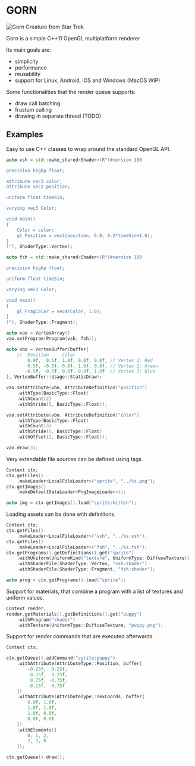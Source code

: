 GORN
====

![Gorn Creature from Star Trek](http://upload.wikimedia.org/wikipedia/en/a/a0/StarTrek-Gorn.jpg)

Gorn is a simple C++11 OpenGL multiplatform renderer

Its main goals are:

* simplicity
* performance
* reusability
* support for Linux, Android, iOS and Windows (MacOS WIP)

Some functionalities that the render queue supports:

* draw call batching
* frustum culling
* drawing in separate thread (TODO)

## Examples

Easy to use C++ classes to wrap around the standard OpenGL API.

```c++
auto vsh = std::make_shared<Shader>(R"(#version 100

precision highp float;

attribute vec3 color;
attribute vec2 position;

uniform float timeSin;

varying vec3 Color;

void main()
{
    Color = color;
    gl_Position = vec4(position, 0.0, 0.2*timeSin+1.0);
}
)"), ShaderType::Vertex);

auto fsh = std::make_shared<Shader>(R"(#version 100

precision highp float;

uniform float timeSin;

varying vec3 Color;

void main()
{
    gl_FragColor = vec4(Color, 1.0);
}
)"), ShaderType::Fragment);

auto vao = VertexArray()
vao.setProgram(Program(vsh, fsh));

auto vbo = VertexBuffer(buffer{
    //  Position     Color
        0.0f,  0.5f, 1.0f, 0.0f, 0.0f, // Vertex 1: Red
        0.5f, -0.5f, 0.0f, 1.0f, 0.0f, // Vertex 2: Green
       -0.5f, -0.5f, 0.0f, 0.0f, 1.0f  // Vertex 3: Blue
}, VertexBuffer::Usage::StaticDraw);

vao.setAttribute(vbo, AttributeDefinition("position")
    .withType(BasicType::Float)
    .withCount(2)
    .withStride(5, BasicType::Float));

vao.setAttribute(vbo, AttributeDefinition("color")
    .withType(BasicType::Float)
    .withCount(3)
    .withStride(5, BasicType::Float)
    .withOffset(2, BasicType::Float));

vao.draw(3);
```

Very extendable file sources can be defined using
tags.

```c++
Context ctx;
ctx.getFiles()
    .makeLoader<LocalFileLoader>("sprite", "../%s.png");
ctx.getImages()
    .makeDefaultDataLoader<PngImageLoader>();

auto img = ctx.getImages().load("sprite:kitten");
```

Loading assets can be done with definitions.

```c++
Context ctx;
ctx.getFiles()
    .makeLoader<LocalFileLoader>("vsh", "../%s.vsh");
ctx.getFiles()
    .makeLoader<LocalFileLoader>("fsh", "../%s.fsh");
ctx.getPrograms().getDefinitions().get("sprite")
    .withUniform(UniformKind("texture", UniformType::DiffuseTexture))
    .withShaderFile(ShaderType::Vertex, "vsh:shader")
    .withShaderFile(ShaderType::Fragment, "fsh:shader");

auto prog = ctx.getPrograms().load("sprite");
```

Support for materials, that combine a program with a list of textures
and uniform values.

```c++
Context render;
render.getMaterials().getDefinitions().get("puppy")
    .withProgram("shader")
    .withTexture(UniformType::DiffuseTexture, "puppy.png");
```

Support for render commands that are executed afterwards.

```c++
Context ctx;

ctx.getQueue().addCommand("sprite:puppy")
    .withAttribute(AttributeType::Position, buffer{
        -0.25f,  0.25f,
         0.75f,  0.25f,
         0.75f, -0.75f,
        -0.25f, -0.75f
    })
    .withAttribute(AttributeType::TexCoords, buffer{
        0.0f, 1.0f,
        1.0f, 1.0f,
        1.0f, 0.0f,
        0.0f, 0.0f
    })
    .withElements({
        0, 1, 2,
        2, 3, 0
    });

ctx.getQueue().draw();
```

